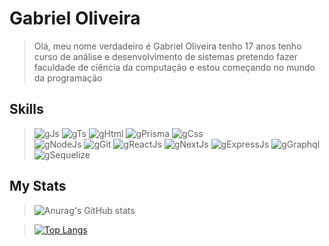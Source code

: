 
# Gabriel Oliveira

> Olá, meu nome verdadeiro é Gabriel Oliveira tenho 17 anos tenho curso de análise e desenvolvimento de sistemas pretendo fazer faculdade de ciência da computação e  estou começando no mundo da programação

## Skills

> ![gJs](https://img.shields.io/badge/javascript-000.svg?style=for-the-badge&logo=javascript&logoColor=white&labelColor=054C5A)
 ![gTs](https://img.shields.io/badge/typescript-000.svg?style=for-the-badge&logo=typescript&logoColor=white&labelColor=054C5A)
 ![gHtml](https://img.shields.io/badge/html-000.svg?style=for-the-badge&logo=html5&logoColor=white&labelColor=054C5A)
  ![gPrisma](https://img.shields.io/badge/Prisma-000.svg?style=for-the-badge&logo=prisma&logoColor=white&labelColor=054C5A)
![gCss](https://img.shields.io/badge/css-000.svg?style=for-the-badge&logo=css3&logoColor=white&labelColor=054C5A) <br>
 ![gNodeJs](https://img.shields.io/badge/node.js-000.svg?style=for-the-badge&logo=node.js&logoColor=white&labelColor=054C5A)
![gGit](https://img.shields.io/badge/git-000.svg?style=for-the-badge&logo=git&logoColor=white&labelColor=054C5A)
![gReactJs](https://img.shields.io/badge/React-000.svg?style=for-the-badge&logo=react&logoColor=white&labelColor=054C5A)
![gNextJs](https://img.shields.io/badge/Next.js-000.svg?style=for-the-badge&logo=next.js&logoColor=white&labelColor=054C5A)
> ![gExpressJs](https://img.shields.io/badge/Express.js-000.svg?style=for-the-badge&logo=express&logoColor=white&labelColor=054C5A)
> ![gGraphql](https://img.shields.io/badge/Graphql-000.svg?style=for-the-badge&logo=graphql&logoColor=white&labelColor=054C5A)
> ![gSequelize](https://img.shields.io/badge/Sequelize-000.svg?style=for-the-badge&logo=sequelize&logoColor=white&labelColor=054C5A)

## My Stats

 <div>
   
 > ![Anurag's GitHub stats](https://github-readme-stats.vercel.app/api?username=Greedwy-Blu&show_icons=true&&count_private=true&bg_color=054C5A&icon_color=012626&text_color=012626&title_color=1E2735)

>  [![Top Langs](https://github-readme-stats.vercel.app/api/top-langs/?username=Greedwy-Blu&layout=compact&langs_count=5&show_icons=true&bg_color=054C5A&icon_color=1E2735&text_color=012626&title_color=1E2735)](https://github.com/Greedwy-Blu/github-readme-stats)
 
</div>



